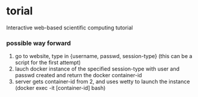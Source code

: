 torial
======

Interactive web-based scientific computing tutorial 

### possible way forward
1. go to website, type in {username, passwd, session-type} (this can be a script for the first attempt)
2. lauch docker instance of the specified session-type with user and passwd created and return the docker container-id
3. server gets container-id from 2, and uses wetty to launch the instance (docker exec -it [container-id] bash)
